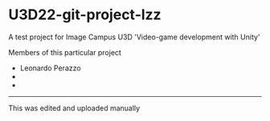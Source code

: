 # U3D22-git-project-lzz
A test project for Image Campus U3D 'Video-game development with Unity'

Members of this particular project
- Leonardo Perazzo
-
-

----

This was edited and uploaded manually
